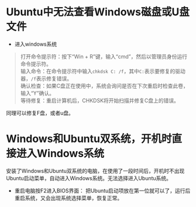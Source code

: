 # Ubuntu中无法查看Windows磁盘或U盘文件
* 进入windows系统
>打开命令提示符：按下“Win + R”键，输入“cmd”，然后以管理员身份运行命令提示符。  
输入命令：在命令提示符中输入```chkdsk C: /f```，其中```C:```表示要修复的驱动器，```/f```表示修复错误。  
确认检查：如果C盘正在使用中，系统会询问是否在下次重启时检查此卷，输入“Y”确认。    
等待修复：重启计算机后，CHKDSK将开始扫描并修复C盘上的错误。

同理可以修复F盘，或者u盘。


# Windows和Ubuntu双系统，开机时直接进入Windows系统
安装了Windows和Ubuntu双系统的电脑，在使用了一段时间后，开机时不出现Ubuntu启动菜单，自动进入Windows系统。无法选择进入Ubuntu系统。

* 重启电脑按F2进入BIOS界面：
把Ubuntu启动项放在第一位就可以了，运行后重启系统，又会出现系统选择菜单，恢复正常。


